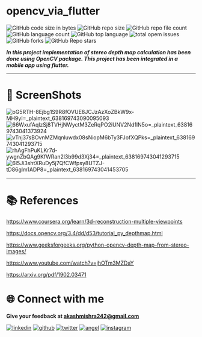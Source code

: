 # opencv_via_flutter
![GitHub code size in bytes](https://img.shields.io/github/languages/code-size/akashmishra242/opencv_via_flutter?style=plastic)
![GitHub repo size](https://img.shields.io/github/repo-size/akashmishra242/opencv_via_flutter?color=important&style=plastic) 
![GitHub repo file count](https://img.shields.io/github/directory-file-count/akashmishra242/opencv_via_flutter?color=cyan&style=plastic) 
![GitHub language count](https://img.shields.io/github/languages/count/akashmishra242/opencv_via_flutter?color=ff69b4&style=plastic) 
![GitHub top language](https://img.shields.io/github/languages/top/akashmishra242/opencv_via_flutter?color=red&style=plastic) 
![total opem issues](https://img.shields.io/github/issues/akashmishra242/opencv_via_flutter?style=plastic)
![GitHub forks](https://img.shields.io/github/forks/akashmishra242/opencv_via_flutter?style=social)
![GitHub Repo stars](https://img.shields.io/github/stars/akashmishra242/opencv_via_flutter?style=social)

***In this project implementation of stereo depth map calculation has been done using OpenCV package. This project has been integrated in a mobile app using flutter.***

---
# 📸 ScreenShots

![oG5RTH-8Ejbg1S9R8fOVUE8JCJzAzXoZBkW9x-MH9yI=_plaintext_638169743090095093](https://user-images.githubusercontent.com/91900783/231716407-3d798da8-bfc5-40db-904e-86a200cc9216.jpg)
![66WxufAqlzSj8TVHjNWyctM3ZeRqPO2iUNV2Nd1lN5o=_plaintext_638169743041373924](https://user-images.githubusercontent.com/91900783/231716393-b4d5b713-36f0-4ca9-9086-79b4cfcec8f6.jpg)
![vTnj37sBOvnMZMqnluwdx08sNiopM6bTy3FJofXQPks=_plaintext_638169743041293715](https://user-images.githubusercontent.com/91900783/231716383-ff05d0db-2f92-4285-8994-8e12c2b6d28b.jpg)
![rhAgFhPuKLKr7d-ywgnZbQAg9KfWRan2l3b99d3Xj34=_plaintext_638169743041293715](https://user-images.githubusercontent.com/91900783/231716359-ff04cecf-1b03-4d1f-9f0a-2ed99d18e3f9.jpg)
![6l5Ji3shtXRuDy5j7QfCWfpsy8UTZJ-tD86glm1ADP8=_plaintext_638169743041453705](https://user-images.githubusercontent.com/91900783/231716374-466ebd74-ad8f-4031-b857-5524e134e521.jpg)

---
# 📚 References
https://www.coursera.org/learn/3d-reconstruction-multiple-viewpoints

https://docs.opencv.org/3.4/dd/d53/tutorial_py_depthmap.html

https://www.geeksforgeeks.org/python-opencv-depth-map-from-stereo-images/

https://www.youtube.com/watch?v=jhOTm3MZDaY

https://arxiv.org/pdf/1902.03471

 # 🌐 Connect with me 
**Give your feedback at akashmishra242@gmail.com**

[![linkedin](https://img.shields.io/badge/linkedin-0A66C2?style=for-the-badge&logo=linkedin&logoColor=white)](https://www.linkedin.com/in/akash-mishra09/)
[![github](https://img.shields.io/badge/github-333?style=for-the-badge&logo=github&logoColor=white)](https://twitter.com/mishra_akash242)
[![twitter](https://img.shields.io/badge/twitter-00acee?style=for-the-badge&logo=twitter&logoColor=white)](https://twitter.com/mishra_akash242)
[![angel](https://img.shields.io/badge/angellist-white?style=for-the-badge&logo=angellist&logoColor=black)](https://angel.co/u/akash-mishra09)
[![instagram](https://img.shields.io/badge/instagram-E1306C?style=for-the-badge&logo=instagram&logoColor=white)](https://www.instagram.com/misha_akash/)

